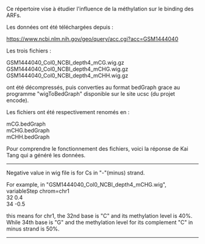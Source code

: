 Ce répertoire vise à étudier l'influence de la méthylation sur le binding des ARFs.

Les données ont été téléchargées depuis :

https://www.ncbi.nlm.nih.gov/geo/query/acc.cgi?acc=GSM1444040

Les trois fichiers :

GSM1444040_Col0_NCBI_depth4_mCG.wig.gz  
GSM1444040_Col0_NCBI_depth4_mCHG.wig.gz  
GSM1444040_Col0_NCBI_depth4_mCHH.wig.gz  

ont été décompressés, puis converties au format bedGraph  grace au programme "wigToBedGraph" disponible sur le site ucsc (du projet encode).


Les fichiers ont été respectivement renomés en :

mCG.bedGraph  
mCHG.bedGraph  
mCHH.bedGraph  


Pour comprendre le fonctionnement des fichiers, voici la réponse de Kai Tang qui a généré les données.

------------------------------------------------------------------

Negative value in wig file is for Cs in "-"(minus) strand.

For example, in "GSM1444040_Col0_NCBI_depth4_mCHG.wig",   
variableStep    chrom=chr1  
32    0.4  
34    -0.5  

 
this means  for chr1, the 32nd base is "C" and its methylation level is 40%. While 34th base is "G" and the methylation level for its complement "C" in minus strand is 50%.

------------------------------------------------------------------